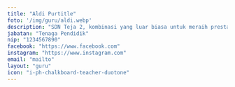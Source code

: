```yaml
---
title: "Aldi Purtitle"
foto: '/img/guru/aldi.webp'
description: "SDN Teja 2, kombinasi yang luar biasa untuk meraih prestasi dan kebahagiaan."
jabatan: "Tenaga Pendidik"
nip: "1234567890"
facebook: "https://www.facebook.com"
instagram: "https://www.instagram.com"
email: "mailto"
layout: "guru"
icon: "i-ph-chalkboard-teacher-duotone"
---
```

